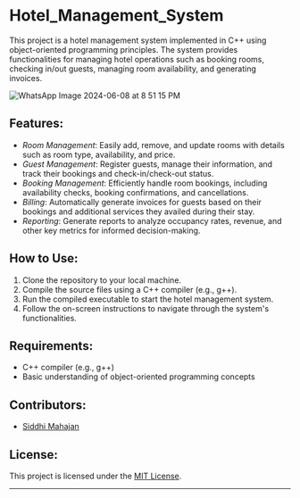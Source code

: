 # Hotel_Management_System
This project is a hotel management system implemented in C++ using object-oriented programming principles. The system provides functionalities for managing hotel operations such as booking rooms, checking in/out guests, managing room availability, and generating invoices.

![WhatsApp Image 2024-06-08 at 8 51 15 PM](https://github.com/Siddhimahajan5801/Hotel_Management_System/assets/110876496/69acc9e7-b894-461d-9963-2d7d229bdd1f)

## Features:

- *Room Management*: Easily add, remove, and update rooms with details such as room type, availability, and price.
- *Guest Management*: Register guests, manage their information, and track their bookings and check-in/check-out status.
- *Booking Management*: Efficiently handle room bookings, including availability checks, booking confirmations, and cancellations.
- *Billing*: Automatically generate invoices for guests based on their bookings and additional services they availed during their stay.
- *Reporting*: Generate reports to analyze occupancy rates, revenue, and other key metrics for informed decision-making.

## How to Use:

1. Clone the repository to your local machine.
2. Compile the source files using a C++ compiler (e.g., g++).
3. Run the compiled executable to start the hotel management system.
4. Follow the on-screen instructions to navigate through the system's functionalities.

## Requirements:

- C++ compiler (e.g., g++)
- Basic understanding of object-oriented programming concepts

## Contributors:

- [Siddhi Mahajan](https://github.com/Siddhimahajan5801)

## License:

This project is licensed under the [MIT License](LICENSE).

---
